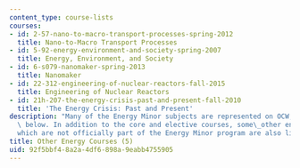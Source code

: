 ```yaml
---
content_type: course-lists
courses:
- id: 2-57-nano-to-macro-transport-processes-spring-2012
  title: Nano-to-Macro Transport Processes
- id: 5-92-energy-environment-and-society-spring-2007
  title: Energy, Environment, and Society
- id: 6-s079-nanomaker-spring-2013
  title: Nanomaker
- id: 22-312-engineering-of-nuclear-reactors-fall-2015
  title: Engineering of Nuclear Reactors
- id: 21h-207-the-energy-crisis-past-and-present-fall-2010
  title: 'The Energy Crisis: Past and Present'
description: "Many of the Energy Minor subjects are represented on OCW, and listed\
  \ below. In addition to the core and elective courses, some\_other energy courses\_\
  which are not officially part of the Energy Minor program are also listed."
title: Other Energy Courses (5)
uid: 92f5bbf4-8a2a-4df6-898a-9eabb4755905
---
```

